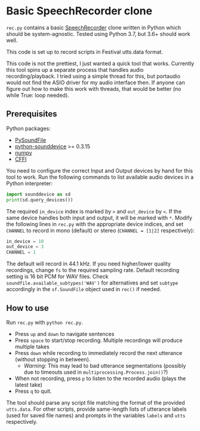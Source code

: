 # Basic SpeechRecorder clone

`rec.py` contains a basic
[SpeechRecorder](http://www.cstr.ed.ac.uk/research/projects/speechrecorder/) clone written
in Python which should be system-agnostic. Tested using Python 3.7, but 3.6+ should work
well.

This code is set up to record scripts in Festival utts.data format.

This code is not the prettiest, I just wanted a quick tool that works. Currently this tool
spins up a separate process that handles audio recording/playback. I tried using a simple
thread for this, but portaudio would not find the ASIO driver for my audio interface then.
If anyone can figure out how to make this work with threads, that would be better (no while
True: loop needed).

## Prerequisites
Python packages:

* [PySoundFile](https://pysoundfile.readthedocs.io/en/latest/#installation)
* [python-sounddevice](https://python-sounddevice.readthedocs.io/en/latest/installation.html) >= 0.3.15
* [numpy](https://numpy.org/install/)
* [CFFI](https://cffi.readthedocs.io/en/latest/installation.html)

You need to configure the correct Input and Output devices by hand for this tool to work.
Run the following commands to list available audio devices in a Python interpreter:

```python
import sounddevice as sd
print(sd.query_devices())
``` 

The required `in_device` index is marked by `>` and `out_device` by `<`. If the same
device handles both input and output, it will be marked with `*`.
Modify the following lines in `rec.py` with the appropriate device indices, and
set `CHANNEL` to record in mono (default) or stereo (`CHANNEL = [1|2]` respectively):
```python
in_device = 10
out_device = 3
CHANNEL = 1
``` 

The default will record in 44.1 kHz.
If you need higher/lower quality recordings, change `fs` to the required sampling
rate. Default recording setting is 16 bit PCM for WAV files. Check
`soundfile.available_subtypes('WAV')` for alternatives and set `subtype` accordingly in
the `sf.SoundFile` object used in `rec()` if needed.

## How to use
Run `rec.py` with `python rec.py`.

* Press `up` and `down` to navigate sentences
* Press `space` to start/stop recording. Multiple recordings will produce multiple takes
* Press `down` while recording to immediately record the next utterance (without stopping
  in between). 
  * *Warning:* This may lead to bad utterance segmentations (possibly due to timeouts
  used in `multiprocessing.Process.join()`?)
* When not recording, press `p` to listen to the recorded audio (plays the latest take)
* Press `q` to quit.

The tool should parse any script file matching the format of the provided `utts.data`.
For other scripts, provide same-length lists of utterance labels (used for saved file
names) and prompts in the variables `labels` and `utts` respectively.

